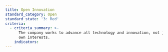 ```yaml
---
title: Open Innovation
standard_category: Open
standard_state: '3: Red'
criteria:
  - criteria_summary: >-
      The company works to advance all technology and innovation, not just its
      own interests.
    indicators:
---
```



